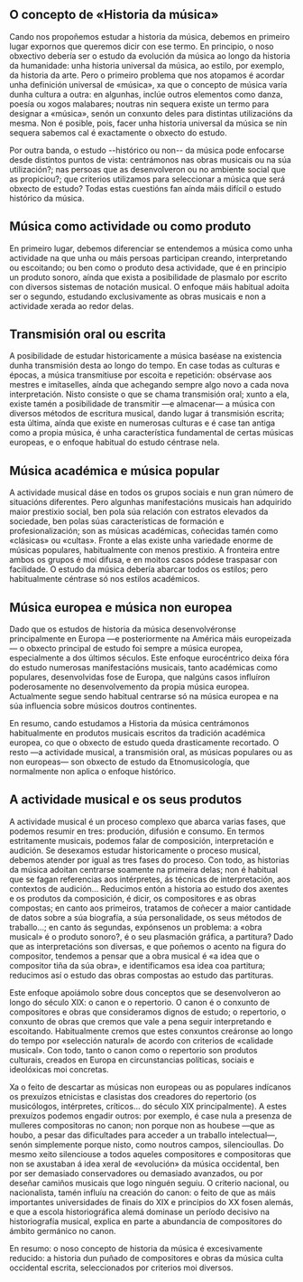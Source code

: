 ## O concepto de «Historia da música»

Cando nos propoñemos estudar a historia da música, debemos en primeiro lugar expornos que queremos dicir con ese termo. En principio, o noso obxectivo debería ser o estudo da evolución da música ao longo da historia da humanidade: unha historia universal da música, ao estilo, por exemplo, da historia da arte. Pero o primeiro problema que nos atopamos é acordar unha definición universal de «música», xa que o concepto de música varía dunha cultura a outra: en algunhas, inclúe outros elementos como danza, poesía ou xogos malabares; noutras nin sequera existe un termo para designar a «música», senón un conxunto deles para distintas utilizacións da mesma. Non é posible, pois, facer unha historia universal da música se nin sequera sabemos cal é exactamente o obxecto do estudo.

Por outra banda, o estudo --histórico ou non-- da música pode enfocarse desde distintos puntos de vista: centrámonos nas obras musicais ou na súa utilización?; nas persoas que as desenvolveron ou no ambiente social que as propiciou?; que criterios utilizamos para seleccionar a música que será obxecto de estudo? Todas estas cuestións fan aínda máis difícil o estudo histórico da música.

## Música como actividade ou como produto

En primeiro lugar, debemos diferenciar se entendemos a música como unha actividade na que unha ou máis persoas participan creando, interpretando ou escoitando; ou ben como o produto desa actividade, que é en principio un produto sonoro, aínda que exista a posibilidade de plasmalo por escrito con diversos sistemas de notación musical. O enfoque máis habitual adoita ser o segundo, estudando exclusivamente as obras musicais e non a actividade xerada ao redor delas. 

## Transmisión oral ou escrita

A posibilidade de estudar historicamente a música baséase na existencia dunha transmisión desta ao longo do tempo. En case todas as culturas e épocas, a música transmitiuse por escoita e repetición: obsérvase aos mestres e imítaselles, aínda que achegando sempre algo novo a cada nova interpretación. Nisto consiste o que se chama transmisión oral; xunto a ela, existe tamén a posibilidade de transmitir —e almacenar— a música con diversos métodos de escritura musical, dando lugar á transmisión escrita; esta última, aínda que existe en numerosas culturas e é case tan antiga como a propia música, é unha característica fundamental de certas músicas europeas, e o enfoque habitual do estudo céntrase nela.

## Música académica e música popular

A actividade musical dáse en todos os grupos sociais e nun gran número de situacións diferentes. Pero algunhas manifestacións musicais han adquirido maior prestixio social, ben pola súa relación con estratos elevados da sociedade, ben polas súas características de formación e profesionalización; son as músicas académicas, coñecidas tamén como «clásicas» ou «cultas». Fronte a elas existe unha variedade enorme de músicas populares, habitualmente con menos prestixio. A fronteira entre ambos os grupos é moi difusa, e en moitos casos pódese traspasar con facilidade. O estudo da música debería abarcar todos os estilos; pero habitualmente céntrase só nos estilos académicos.

## Música europea e música non europea

Dado que os estudos de historia da música desenvolvéronse principalmente en Europa —e posteriormente na América máis  europeizada— o obxecto principal de estudo foi sempre a música europea, especialmente a dos últimos séculos. Este enfoque  eurocéntrico deixa fóra do estudo numerosas manifestacións musicais, tanto académicas como populares, desenvolvidas fose de Europa, que nalgúns casos influíron poderosamente no desenvolvemento da propia música europea. Actualmente segue sendo habitual centrarse só na música europea e na súa influencia sobre músicos doutros continentes.

En resumo, cando estudamos a Historia da música centrámonos habitualmente en produtos musicais escritos da tradición académica europea, co que o obxecto de estudo queda drasticamente recortado. O resto —a actividade musical, a transmisión oral, as músicas populares ou as non europeas— son obxecto de estudo da  Etnomusicología, que normalmente non aplica o enfoque histórico.

## A actividade musical e os seus produtos

A actividade musical é un proceso complexo que abarca varias fases, que podemos resumir en tres: produción, difusión e consumo. En termos estritamente musicais, podemos falar de composición, interpretación e audición. Se desexamos estudar historicamente o proceso musical, debemos atender por igual as tres fases do proceso. Con todo, as historias da música adoitan centrarse soamente na primeira delas; non é habitual que se fagan referencias aos intérpretes, ás técnicas de interpretación, aos contextos de audición… Reducimos entón a historia ao estudo dos axentes e os produtos da composición, é dicir, os compositores e as obras compostas; en canto aos primeiros, tratamos de coñecer a maior cantidade de datos sobre a súa biografía, a súa personalidade, os seus métodos de traballo…; en canto ás segundas, expónsenos un problema: a «obra musical» é o produto sonoro?, é o seu  plasmación gráfica, a partitura? Dado que as interpretacións son diversas, e que poñemos o acento na figura do compositor, tendemos a pensar que a obra musical é «a idea que o compositor tiña da súa obra», e identificamos esa idea coa partitura; reducimos así o estudo das obras compostas ao estudo das partituras.

Este enfoque apoiámolo sobre dous conceptos que se desenvolveron ao longo do século  XIX: o canon e o repertorio. O canon é o conxunto de compositores e obras que consideramos dignos de estudo; o repertorio, o conxunto de obras que cremos que vale a pena seguir interpretando e escoitando. Habitualmente cremos que estes conxuntos creáronse ao longo do tempo por «selección natural» de acordo con criterios de «calidade musical». Con todo, tanto o canon como o repertorio son produtos culturais, creados en Europa en circunstancias políticas, sociais e ideolóxicas moi concretas.

Xa o feito de descartar as músicas non europeas ou as populares indícanos os prexuízos  etnicistas e  clasistas dos creadores do repertorio (os  musicólogos, intérpretes, críticos… do século  XIX principalmente). A estes prexuízos podemos engadir outros: por exemplo, é case nula a presenza de mulleres compositoras no canon; non porque non as houbese —que as houbo, a pesar das dificultades para acceder a un traballo intelectual—, senón simplemente porque nisto, como noutros campos, silencioullas. Do mesmo xeito silenciouse a todos aqueles compositores e compositoras que non se axustaban á idea xeral de «evolución» da música occidental, ben por ser demasiado conservadores ou demasiado avanzados, ou por deseñar camiños musicais que logo ninguén seguiu. O criterio nacional, ou nacionalista, tamén influíu na creación do canon: o feito de que as máis importantes universidades de finais do  XIX e principios do  XX fosen alemás, e que a escola  historiográfica alemá dominase un período decisivo na  historiografía musical, explica en parte a abundancia de compositores do ámbito  germánico no canon.

En resumo: o noso concepto de historia da música é excesivamente reducido: a historia dun puñado de compositores e obras da música culta occidental escrita, seleccionados por criterios moi diversos.


